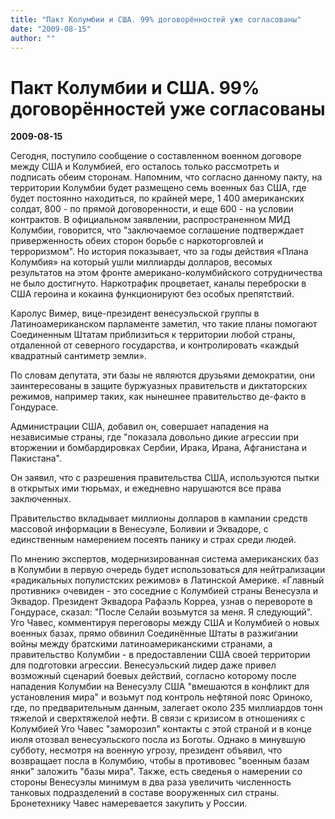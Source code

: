 ```yaml
---
title: "Пакт Колумбии и США. 99% договорённостей уже согласованы"
date: "2009-08-15"
author: ""
---
```


# Пакт Колумбии и США. 99% договорённостей уже согласованы

**2009-08-15** 

Сегодня, поступило сообщение о составленном военном договоре между США и Колумбией, его осталось только рассмотреть и подписать обеим сторонам. Напомним, что согласно данному пакту, на территории Колумбии будет размещено семь военных баз США, где будет постоянно находиться, по крайней мере, 1 400 американских солдат, 800 - по прямой договоренности, и еще 600 - на условии контрактов. В официальном заявлении, распространенном МИД Колумбии, говорится, что "заключаемое соглашение подтверждает приверженность обеих сторон борьбе с наркоторговлей и терроризмом". Но история показывает, что за годы действия «Плана Колумбия» на который ушли миллиарды долларов, весомых результатов на этом фронте американо-колумбийского сотрудничества не было достигнуто. Наркотрафик процветает, каналы переброски в США героина и кокаина функционируют без особых препятствий.

Каролус Вимер, вице-президент венесуэльской группы в Латиноамериканском парламенте заметил, что такие планы помогают Соединенным Штатам приблизиться к территории любой страны, отдаленной от северного государства, и контролировать «каждый квадратный сантиметр земли». 

По словам депутата, эти базы не являются друзьями демократии, они заинтересованы в защите буржуазных правительств и диктаторских режимов, например таких, как нынешнее правительство де-факто в Гондурасе.

Администрации США, добавил он, совершает нападения на независимые страны, где "показала довольно дикие агрессии при вторжении и бомбардировках Сербии, Ирака, Ирана, Афганистана и Пакистана".

Он заявил, что с разрешения правительства США, используются пытки в открытых ими тюрьмах, и ежедневно нарушаются все права заключенных.

Правительство вкладывает миллионы долларов в кампании средств массовой информации в Венесуэле, Боливии и Эквадоре, с единственным намерением посеять панику и страх среди людей.

По мнению экспертов, модернизированная система американских баз в Колумбии в первую очередь будет использоваться для нейтрализации «радикальных популистских режимов» в Латинской Америке. «Главный противник» очевиден - это соседние с Колумбией страны Венесуэла и Эквадор. Президент Эквадора Рафаэль Корреа, узнав о перевороте в Гондурасе, сказал: "После Селайи возьмутся за меня. Я следующий". Уго Чавес, комментируя переговоры между США и Колумбией о новых военных базах, прямо обвинил Соединённые Штаты в разжигании войны между братскими латиноамериканскими странами, а правительство Колумбии - в предоставлении США своей территории для подготовки агрессии. Венесуэльский лидер даже привел возможный сценарий боевых действий, согласно которому после нападения Колумбии на Венесуэлу США "вмешаются в конфликт для установления мира" и возьмут под контроль нефтяной пояс Ориноко, где, по предварительным данным, залегает около 235 миллиардов тонн тяжелой и сверхтяжелой нефти. В связи с кризисом в отношениях с Колумбией Уго Чавес "заморозил" контакты с этой страной и в конце июля отозвал венесуэльского посла из Боготы. Однако в минувшую субботу, несмотря на военную угрозу, президент объявил, что возвращает посла в Колумбию, чтобы в противовес "военным базам янки" заложить "базы мира". Также, есть сведенья о намерении со стороны Венесуэлы минимум в два раза увеличить численность танковых подразделений в составе вооруженных сил страны. Бронетехнику Чавес намеревается закупить у России.